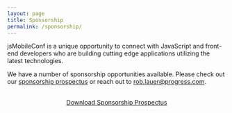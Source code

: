 ```yaml
---
layout: page
title: Sponsorship
permalink: /sponsorship/
---
```


jsMobileConf is a unique opportunity to connect with JavaScript and front-end developers who are building cutting edge applications utilizing the latest technologies.

We have a number of sponsorship opportunities available. Please check out our [sponsorship prospectus](/assets/pdf/sponsor-packet.pdf) or reach out to [rob.lauer@progress.com](mailto:rob.lauer@progress.com).

<br>

<div class="sponsors-btn-area" style="text-align:center;">
    <a class="lgx-btn lgx-btn-big" href="/assets/pdf/sponsor-packet.pdf"><span>Download Sponsorship Prospectus</span></a>
</div>